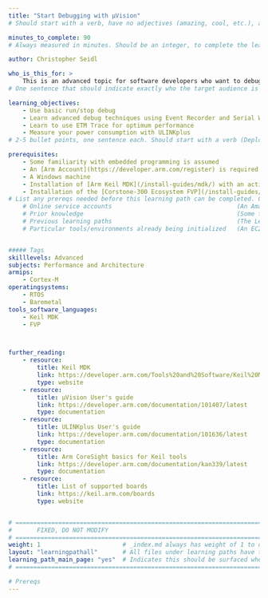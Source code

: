 ```yaml
---
title: "Start Debugging with µVision"
# Should start with a verb, have no adjectives (amazing, cool, etc.), and be as concise as possible.

minutes_to_complete: 90
# Always measured in minutes. Should be an integer, to complete the learning path (not just read it).

author: Christopher Seidl

who_is_this_for: >
    This is an advanced topic for software developers who want to debug microcontrollers using µVision.
# One sentence that should indicate exactly who the target audience is (developers in X industries using Y tools/software for Z use-case).

learning_objectives: 
    - Use basic run/stop debug
    - Learn advanced debug techniques using Event Recorder and Serial Wire Viewer
    - Learn to use ETM Trace for optimum performance
    - Measure your power consumption with ULINKplus
# 2-5 bullet points, one sentence each. Should start with a verb (Deploy, Measure) and indicate the value of the objective if possible.

prerequisites:
    - Some familiarity with embedded programming is assumed
    - An [Arm Account](https://developer.arm.com/register) is required
    - A Windows machine
    - Installation of [Arm Keil MDK](/install-guides/mdk/) with an active MDK-Community license
    - Installation of the [Corstone-300 Ecosystem FVP](/install-guides/fm_fvp/eco_fvp/)
# List any prereqs needed before this learning path can be completed. Can include:
    # Online service accounts                                   (An Amazon Web Services account)
    # Prior knowledge                                           (Some familiarity with embedded programming)
    # Previous learning paths                                   (The Learning Path: Getting Started with Arm Virtual Hardware)
    # Particular tools/environments already being initialized   (An EC2 instance with AVH installed)


##### Tags
skilllevels: Advanced
subjects: Performance and Architecture
armips:
    - Cortex-M
operatingsystems:
    - RTOS
    - Baremetal
tools_software_languages:
    - Keil MDK
    - FVP



further_reading:
    - resource:
        title: Keil MDK
        link: https://developer.arm.com/Tools%20and%20Software/Keil%20MDK
        type: website
    - resource:
        title: µVision User's guide
        link: https://developer.arm.com/documentation/101407/latest
        type: documentation
    - resource:
        title: ULINKplus User's guide
        link: https://developer.arm.com/documentation/101636/latest
        type: documentation
    - resource:
        title: Arm CoreSight basics for Keil tools
        link: https://developer.arm.com/documentation/kan339/latest
        type: documentation
    - resource:
        title: List of supported boards
        link: https://keil.arm.com/boards
        type: website


# ================================================================================
#       FIXED, DO NOT MODIFY
# ================================================================================
weight: 1                       # _index.md always has weight of 1 to order correctly
layout: "learningpathall"       # All files under learning paths have this same wrapper
learning_path_main_page: "yes"  # Indicates this should be surfaced when looking for related content. Only set for _index.md of learning path content.
# ================================================================================

# Prereqs
---
```


